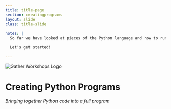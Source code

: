 ```yaml
---
title: title-page
section: creatingprograms
layout: slide
class: title-slide

notes: |
  So far we have looked at pieces of the Python language and how to run basics scripts, but how do you combine all these ideas into a more complex program?

  Let's get started!

---
```



![Gather Workshops Logo](/Building-with-Python/slideshow/images/gw_logo_header.png)

# Creating Python Programs

_Bringing together Python code into a full program_

